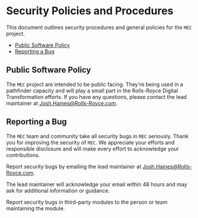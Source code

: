 # Security Policies and Procedures

This document outlines security procedures and general policies for the `MEC`
project.

* [Public Software Policy](#public-software-policy)
* [Reporting a Bug](#reporting-a-bug)

## Public Software Policy

The `MEC` project are intended to be public facing. They're being used in a pathfinder capacity and will play a small part in the Rolls-Royce Digital Transformation efforts.  If you have any questions, please contact the lead maintainer at [Josh.Haines@Rolls-Royce.com](mailto:Josh.Haines@Rolls-Royce.com).

## Reporting a Bug

The `MEC` team and community take all security bugs in `MEC` seriously.
Thank you for improving the security of `MEC`. We appreciate your efforts and
responsible disclosure and will make every effort to acknowledge your
contributions.

Report security bugs by emailing the lead maintainer at [Josh.Haines@Rolls-Royce.com](mailto:Josh.Haines@Rolls-Royce.com).

The lead maintainer will acknowledge your email within 48 hours and may ask for additional information or guidance.

Report security bugs in third-party modules to the person or team maintaining
the module.
